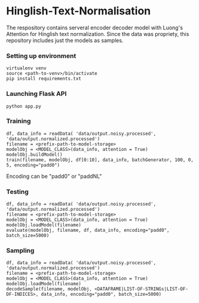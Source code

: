 # Hinglish-Text-Normalisation

The respository contains serveral encoder decoder model with Luong's Attention for Hinglish text normalization.
Since the data was propriety, this repository includes just the models as samples.

### Setting up environment
```
virtualenv venv
source <path-to-venv>/bin/activate
pip install requirements.txt
```
### Launching Flask API
```
python app.py
```
### Training
```
df, data_info = readData( 'data/output.noisy.processed', 'data/output.normalized.processed')
filename = <prefix-path-to-model-storage>
modelObj = <MODEL_CLASS>(data_info, attention = True)
modelObj.buildModel()
train(filename, modelObj, df[0:10], data_info, batchGenerator, 100, 0, 5, encoding="padd0")
```
Encoding can be "padd0" or "paddNL"

### Testing
```
df, data_info = readData( 'data/output.noisy.processed', 'data/output.normalized.processed')
filename = <prefix-path-to-model-storage>
modelObj = <MODEL_CLASS>(data_info, attention = True)
modelObj.loadModel(filename)
evaluate(modelObj, filename, df, data_info, encoding="padd0", batch_size=5000)
```

### Sampling
```
df, data_info = readData( 'data/output.noisy.processed', 'data/output.normalized.processed')
filename = <prefix-path-to-model-storage>
modelObj = <MODEL_CLASS>(data_info, attention = True)
modelObj.loadModel(filename)
decodeSample(filename, modelObj, <DATAFRAME|LIST-OF-STRINGs|LIST-OF-DF-INDICES>, data_info, encoding="padd0", batch_size=5000)
```